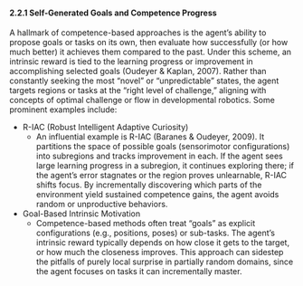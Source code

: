 #### 2.2.1 Self-Generated Goals and Competence Progress

A hallmark of competence-based approaches is the agent’s ability to propose goals or tasks on its own, then evaluate how successfully (or how much better) it achieves them compared to the past. Under this scheme, an intrinsic reward is tied to the learning progress or improvement in accomplishing selected goals (Oudeyer & Kaplan, 2007). Rather than constantly seeking the most “novel” or “unpredictable” states, the agent targets regions or tasks at the “right level of challenge,” aligning with concepts of optimal challenge or flow in developmental robotics. Some prominent examples include:
- R-IAC (Robust Intelligent Adaptive Curiosity)
  - An influential example is R-IAC (Baranes & Oudeyer, 2009). It partitions the space of possible goals (sensorimotor configurations) into subregions and tracks improvement in each. If the agent sees large learning progress in a subregion, it continues exploring there; if the agent’s error stagnates or the region proves unlearnable, R-IAC shifts focus. By incrementally discovering which parts of the environment yield sustained competence gains, the agent avoids random or unproductive behaviors.
- Goal-Based Intrinsic Motivation
  - Competence-based methods often treat “goals” as explicit configurations (e.g., positions, poses) or sub-tasks. The agent’s intrinsic reward typically depends on how close it gets to the target, or how much the closeness improves. This approach can sidestep the pitfalls of purely local surprise in partially random domains, since the agent focuses on tasks it can incrementally master.
